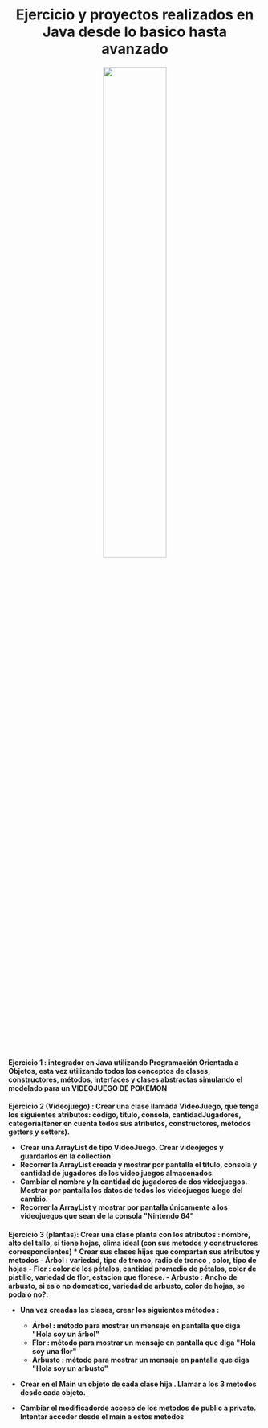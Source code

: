 <h1 align="center"> Ejercicio y proyectos realizados en Java desde lo basico hasta avanzado </h1>
<p align="center">
  <img width="50%"
src="https://miracomosehace.com/wp-content/uploads/2020/07/logo-java.jpg?ezimgfmt=ng%3Awebp%2Fngcb1%2Frs%3Adevice%2Frscb1-1"/>
</p>
<h4>Ejercicio 1 : integrador en Java utilizando Programación Orientada a Objetos, esta vez utilizando todos los conceptos de clases, constructores, métodos, interfaces y clases abstractas simulando el modelado para un VIDEOJUEGO DE POKEMON</h4>


<h4>Ejercicio 2 (Videojuego) : Crear una clase llamada VideoJuego, que tenga los siguientes atributos:
codigo, titulo, consola, cantidadJugadores, categoria(tener en cuenta todos sus atributos, constructores, métodos getters y setters).


- Crear una ArrayList de tipo VideoJuego. Crear  videojegos y guardarlos en la collection.
- Recorrer la ArrayList creada y mostrar por pantalla el titulo, consola y cantidad de jugadores de los video juegos almacenados.
- Cambiar el nombre y la cantidad de jugadores de dos videojuegos. Mostrar por pantalla los datos de todos los videojuegos luego del cambio.
- Recorrer la ArrayList y mostrar por pantalla únicamente a los videojuegos que sean de la consola "Nintendo 64"</h4>


<h4>Ejercicio 3 (plantas): Crear una clase planta con los atributos : nombre, alto del tallo, si tiene hojas, clima ideal (con sus metodos y constructores correspondientes)
* Crear sus clases hijas que compartan  sus atributos y metodos
  - Árbol : variedad, tipo de tronco, radio de tronco , color, tipo de hojas
  - Flor  : color de los pétalos, cantidad promedio de pétalos, color de pistillo, variedad de flor, estacion que florece.
  - Arbusto : Ancho de arbusto, si es o no domestico, variedad de arbusto, color de hojas, se poda o no?.

* Una vez creadas las clases, crear los siguientes métodos :
  - Árbol : método para mostrar un mensaje en pantalla que diga "Hola soy un árbol"
  - Flor : método para mostrar un mensaje en pantalla que diga "Hola soy una flor"
  - Arbusto : método para mostrar un mensaje en pantalla que diga "Hola soy un arbusto"
  
* Crear en el Main un objeto  de cada clase hija . Llamar a los 3 metodos desde cada objeto.
* Cambiar el modificadorde acceso de los metodos de public a private. Intentar acceder desde el main  a estos metodos</h4>
